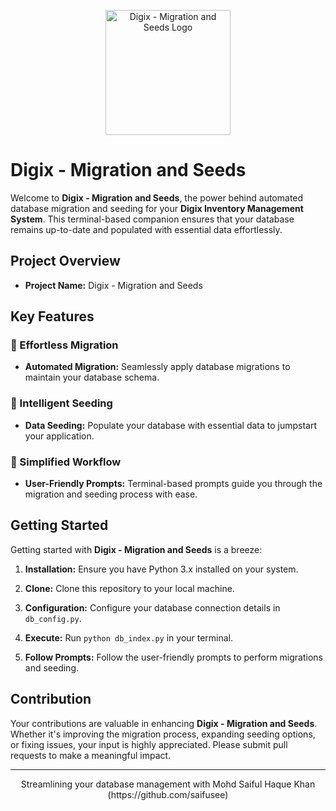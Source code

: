 <p align="center">
  <img src="./../assets/favicon.ico" alt="Digix - Migration and Seeds Logo" width="200">
</p>

# Digix - Migration and Seeds

Welcome to **Digix - Migration and Seeds**, the power behind automated database migration and seeding for your **Digix Inventory Management System**. This terminal-based companion ensures that your database remains up-to-date and populated with essential data effortlessly.

## Project Overview

- **Project Name:** Digix - Migration and Seeds

## Key Features

### 🌱 Effortless Migration

- **Automated Migration:** Seamlessly apply database migrations to maintain your database schema.

### 🌾 Intelligent Seeding

- **Data Seeding:** Populate your database with essential data to jumpstart your application.

### 🚀 Simplified Workflow

- **User-Friendly Prompts:** Terminal-based prompts guide you through the migration and seeding process with ease.

## Getting Started

Getting started with **Digix - Migration and Seeds** is a breeze:

1. **Installation:** Ensure you have Python 3.x installed on your system.

2. **Clone:** Clone this repository to your local machine.

3. **Configuration:** Configure your database connection details in `db_config.py`.

4. **Execute:** Run `python db_index.py` in your terminal.

5. **Follow Prompts:** Follow the user-friendly prompts to perform migrations and seeding.

## Contribution

Your contributions are valuable in enhancing **Digix - Migration and Seeds**. Whether it's improving the migration process, expanding seeding options, or fixing issues, your input is highly appreciated. Please submit pull requests to make a meaningful impact.


---

<p align="center">
  Streamlining your database management with Mohd Saiful Haque Khan (https://github.com/saifusee)
</p>
